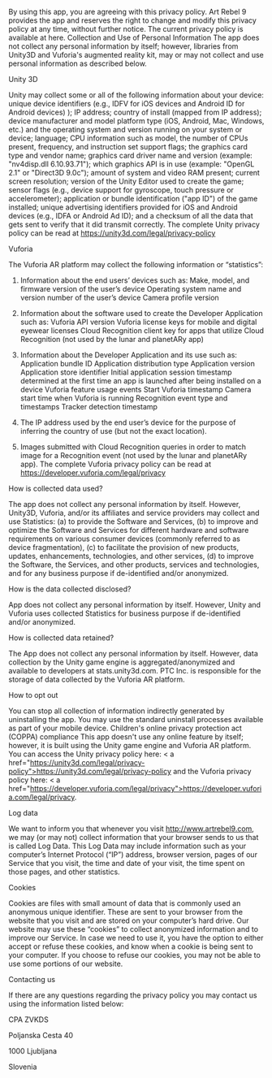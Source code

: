By using this app, you are agreeing with this privacy policy. Art Rebel 9 provides the app and reserves the right to change and modify this privacy policy at any time, without further notice.  The current privacy policy is available at here. Collection and Use of Personal Information The app does not collect any personal information by itself; however, libraries from Unity3D and Vuforia's augmented reality kit, may or may not collect and use personal information as described below.

Unity 3D

Unity may collect some or all of the following information about your device: unique device identifiers (e.g., IDFV for iOS devices and Android ID for Android devices) ); IP address; country of install (mapped from IP address); device manufacturer and model platform type (iOS, Android, Mac, Windows, etc.) and the operating system and version running on your system or device; language; CPU information such as model, the number of CPUs present, frequency, and instruction set support flags; the graphics card type and vendor name; graphics card driver name and version (example: "nv4disp.dll 6.10.93.71"); which graphics API is in use (example: "OpenGL 2.1" or "Direct3D 9.0c"); amount of system and video RAM present; current screen resolution; version of the Unity Editor used to create the  game; sensor flags (e.g., device support for gyroscope, touch pressure or accelerometer); application or bundle identification ("app ID") of the game installed; unique advertising identifiers provided for iOS and Android devices (e.g., IDFA or Android Ad ID); and a checksum of all the data that gets sent to verify that it did transmit correctly. The complete Unity privacy policy can be read at https://unity3d.com/legal/privacy-policy

Vuforia

The Vuforia AR platform may collect the following information or “statistics”:
1. Information about the end users’ devices such as:
Make, model, and firmware version of the user’s device
Operating system name and version number of the user’s device
Camera profile version

2. Information about the software used to create the Developer Application such as:
Vuforia API version
Vuforia license keys for mobile and digital eyewear licenses
Cloud Recognition client key for apps that utilize Cloud Recognition (not used by the lunar and planetARy app)

3. Information about the Developer Application and its use such as:
Application bundle ID
Application distribution type
Application version
Application store identifier
Initial application session timestamp determined at the first time an app is launched after being installed on a device
Vuforia feature usage events
Start Vuforia timestamp
Camera start time when Vuforia  is running
Recognition event type and timestamps
Tracker detection timestamp

4. The IP address used by the end user’s device for the purpose of inferring the country of use (but not the exact     location).
5. Images submitted with Cloud Recognition queries in order to match image for a Recognition event (not used by the     lunar and planetARy app).
The complete Vuforia privacy policy can be read at https://developer.vuforia.com/legal/privacy

How is collected data used?

The app does not collect any personal information by itself. However, Unity3D, Vuforia, and/or its affiliates and service providers may collect and use Statistics: (a) to provide the Software and Services, (b) to improve and optimize the Software and Services for different hardware and software requirements on various consumer devices (commonly referred to as device fragmentation), (c) to facilitate the provision of new products, updates, enhancements, technologies, and other services, (d) to improve the Software, the Services, and other products, services and technologies, and for any business purpose if de-identified and/or anonymized.

How is the data collected disclosed?

App does not collect any personal information by itself. However, Unity and Vuforia uses collected Statistics for business purpose if de-identified and/or anonymized.

How is collected data retained?

The App does not collect any personal information by itself. However, data collection by the Unity game engine is aggregated/anonymized and available to developers at stats.unity3d.com. PTC Inc. is responsible for the storage of data collected by the Vuforia AR platform.

How to opt out

You can stop all collection of information indirectly generated by uninstalling the app. You may use the standard uninstall processes available as part of your mobile device. Children's online privacy protection act (COPPA) compliance This app doesn't use any online feature by itself; however, it is built using the Unity game engine and Vuforia AR platform.  You can access the Unity privacy policy here: < a href="https://unity3d.com/legal/privacy-policy">https://unity3d.com/legal/privacy-policy and the Vuforia privacy policy here: < a href="https://developer.vuforia.com/legal/privacy">https://developer.vuforia.com/legal/privacy.

Log data

We want to inform you that whenever you visit  http://www.artrebel9.com, we may (or may not) collect information that your browser sends to us that is called Log Data. This Log Data may include information such as your computer’s Internet Protocol (“IP”) address, browser version, pages of our Service that you visit, the time and date of your visit, the time spent on those pages, and other statistics.

Cookies

Cookies are files with small amount of data that is commonly used an anonymous unique identifier. These are sent to your browser from the website that you visit and are stored on your computer’s hard drive. Our website may use these “cookies” to collect anonymized information and to improve our Service. In case we need to use it, you have the option to either accept or refuse these cookies, and know when a cookie is being sent to your computer. If you choose to refuse our cookies, you may not be able to use some portions of our website.

Contacting us

If there are any questions regarding the privacy policy you may contact us using the information listed below:

CPA ZVKDS

Poljanska Cesta 40

1000 Ljubljana

Slovenia
